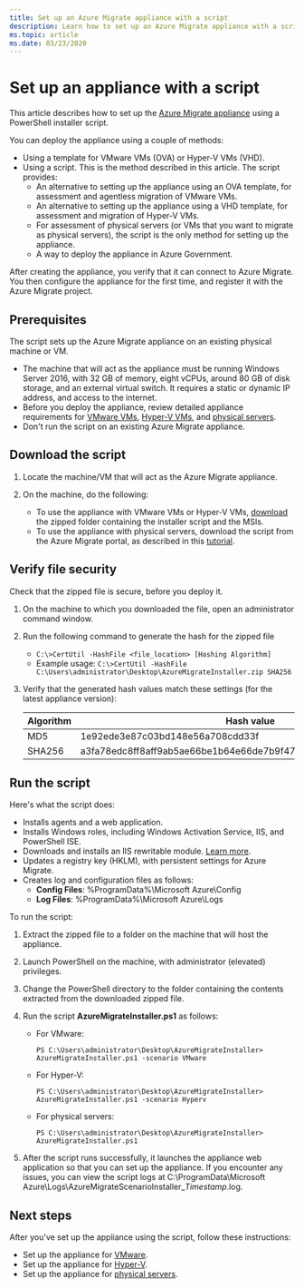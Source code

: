 ```yaml
---
title: Set up an Azure Migrate appliance with a script
description: Learn how to set up an Azure Migrate appliance with a script
ms.topic: article
ms.date: 03/23/2020
---
```



# Set up an appliance with a script

This article describes how to set up the [Azure Migrate appliance](deploy-appliance.md) using a PowerShell installer script.


You can deploy the appliance using a couple of methods:


- Using a template for VMware VMs (OVA) or Hyper-V VMs (VHD).
- Using a script. This is the method described in this article. The script provides:
    - An alternative to setting up the appliance using an OVA template, for assessment and agentless migration of VMware VMs.
    - An alternative to setting up the appliance using a VHD template, for assessment and migration of Hyper-V VMs.
    - For assessment of physical servers (or VMs that you want to migrate as physical servers), the script is the only method for setting up the appliance.
    - A way to deploy the appliance in Azure Government.


After creating the appliance, you verify that it can connect to Azure Migrate. You then configure the appliance for the first time, and register it with the Azure Migrate project.


## Prerequisites

The script sets up the Azure Migrate appliance on an existing physical machine or VM.

- The machine that will act as the appliance must be running Windows Server 2016, with 32 GB of memory, eight vCPUs, around 80 GB of disk storage, and an external virtual switch. It requires a static or dynamic IP address, and access to the internet.
- Before you deploy the appliance, review detailed appliance requirements for [VMware VMs](migrate-appliance.md#appliance---vmware), [Hyper-V VMs](migrate-appliance.md#appliance---hyper-v), and [physical servers](migrate-appliance.md#appliance---physical).
- Don't run the script on an existing Azure Migrate appliance.


## Download the script

1. Locate the machine/VM that will act as the Azure Migrate appliance.
2. On the machine, do the following:

    - To use the appliance with VMware VMs or Hyper-V VMs, [download](https://go.microsoft.com/fwlink/?linkid=2105112) the zipped folder containing the installer script and the MSIs.
    - To use the appliance with physical servers, download the script from the Azure Migrate portal, as described in this [tutorial](tutorial-assess-physical.md#set-up-the-appliance).

## Verify file security

Check that the zipped file is secure, before you deploy it.

1. On the machine to which you downloaded the file, open an administrator command window.
2. Run the following command to generate the hash for the zipped file
    - ```C:\>CertUtil -HashFile <file_location> [Hashing Algorithm]```
    - Example usage: ```C:\>CertUtil -HashFile C:\Users\administrator\Desktop\AzureMigrateInstaller.zip SHA256```

3. Verify that the generated hash values match these settings (for the latest appliance version):

    **Algorithm** | **Hash value**
      --- | ---
      MD5 | 1e92ede3e87c03bd148e56a708cdd33f
      SHA256 | a3fa78edc8ff8aff9ab5ae66be1b64e66de7b9f475b6542beef114b20bfdac3c

## Run the script

Here's what the script does:

- Installs agents and a web application.
- Installs Windows roles, including Windows Activation Service, IIS, and PowerShell ISE.
- Downloads and installs an IIS rewritable module. [Learn more](https://www.microsoft.com/download/details.aspx?id=7435).
- Updates a registry key (HKLM), with persistent settings for Azure Migrate.
- Creates log and configuration files as follows:
    - **Config Files**: %ProgramData%\Microsoft Azure\Config
    - **Log Files**: %ProgramData%\Microsoft Azure\Logs

To run the script:

1. Extract the zipped file to a folder on the machine that will host the appliance.
2. Launch PowerShell on the machine, with administrator (elevated) privileges.
3. Change the PowerShell directory to the folder containing the contents extracted from the downloaded zipped file.
4. Run the script **AzureMigrateInstaller.ps1** as follows:

    - For VMware: 
        ```
        PS C:\Users\administrator\Desktop\AzureMigrateInstaller> AzureMigrateInstaller.ps1 -scenario VMware
        ```
    - For Hyper-V:
        ```
        PS C:\Users\administrator\Desktop\AzureMigrateInstaller> AzureMigrateInstaller.ps1 -scenario Hyperv
        ```
    - For physical servers:
        ```
        PS C:\Users\administrator\Desktop\AzureMigrateInstaller> AzureMigrateInstaller.ps1
        ```      
5. After the script runs successfully, it launches the appliance web application so that you can set up the appliance. If you encounter any issues, you can view the script logs at C:\ProgramData\Microsoft Azure\Logs\AzureMigrateScenarioInstaller_<em>Timestamp</em>.log.

## Next steps

After you've set up the appliance using the script, follow these instructions:

- Set up the appliance for [VMware](how-to-set-up-appliance-vmware.md#configure-the-appliance).
- Set up the appliance for [Hyper-V](how-to-set-up-appliance-hyper-v.md#configure-the-appliance).
- Set up the appliance for [physical servers](how-to-set-up-appliance-physical.md).